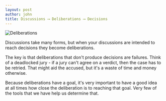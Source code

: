 ```yaml
---
layout: post
author: john
title: Discussions ⟶ Deliberations ⟶ Decisions
---
```


![Deliberations](/Trules-for-decisions/assets/images/DiscussionOverBeer.jpg)

Discussions take many forms, but when your discussions are intended to reach decisions they become deliberations.
<!--more-->

The key is that deliberations that don't produce decisions are failures. 
Think of a deadlocked jury - if a jury can't agree on a verdict, then the case has to be retried. 
That might aid the accused, but it's a waste of time and money otherwise.

Because deliberations have a goal, 
it's very important to have a good idea at all times how close the deliberation is to reaching that goal. 
Very few of the tools that we have help us determine that.
